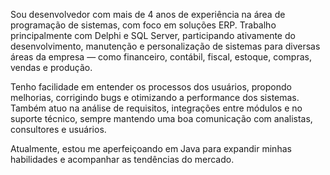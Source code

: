 Sou desenvolvedor com mais de 4 anos de experiência na área de programação de sistemas, com foco em soluções ERP. 
Trabalho principalmente com Delphi e SQL Server, participando ativamente do desenvolvimento, 
manutenção e personalização de sistemas para diversas áreas da empresa — como financeiro, contábil, fiscal, estoque, compras, vendas e produção.

Tenho facilidade em entender os processos dos usuários, propondo melhorias, corrigindo bugs e otimizando a performance dos sistemas. 
Também atuo na análise de requisitos, integrações entre módulos e no suporte técnico, sempre mantendo uma boa comunicação com analistas, consultores e usuários.

Atualmente, estou me aperfeiçoando em Java para expandir minhas habilidades e acompanhar as tendências do mercado.
